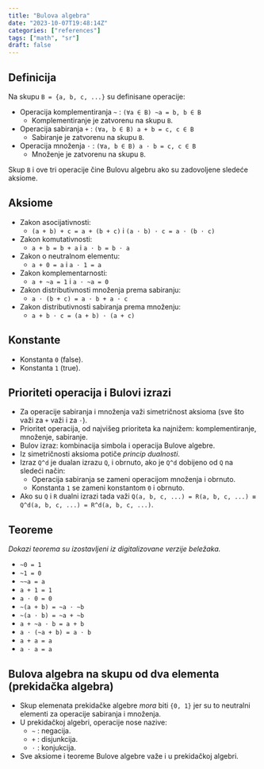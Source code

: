 ```yaml
---
title: "Bulova algebra"
date: "2023-10-07T19:48:14Z"
categories: ["references"]
tags: ["math", "sr"]
draft: false
---
```


## Definicija

Na skupu `B = {a, b, c, ...}` su definisane operacije:

- Operacija komplementiranja `~` : `(∀a ∈ B) ~a = b, b ∈ B`
  - Komplementiranje je zatvorenu na skupu `B`.
- Operacija sabiranja `+` : `(∀a, b ∈ B) a + b = c, c ∈ B`
  - Sabiranje je zatvorenu na skupu `B`.
- Operacija množenja `⋅` : `(∀a, b ∈ B) a ⋅ b = c, c ∈ B`
  - Množenje je zatvorenu na skupu `B`.

Skup `B` i ove tri operacije čine Bulovu algebru ako su zadovoljene sledeće aksiome.

## Aksiome

- Zakon asocijativnosti:
  - `(a + b) + c = a + (b + c)` i `(a ⋅ b) ⋅ c = a ⋅ (b ⋅ c)`
- Zakon komutativnosti:
  - `a + b = b + a` i `a ⋅ b = b ⋅ a`
- Zakon o neutralnom elementu:
  - `a + 0 = a` i `a ⋅ 1 = a`
- Zakon komplementarnosti:
  - `a + ~a = 1` i `a ⋅ ~a = 0`
- Zakon distributivnosti množenja prema sabiranju:
  - `a ⋅ (b + c) = a ⋅ b + a ⋅ c`
- Zakon distributivnosti sabiranja prema množenju:
  - `a + b ⋅ c = (a + b) ⋅ (a + c)`

## Konstante

- Konstanta `0` (false).
- Konstanta `1` (true).

## Prioriteti operacija i Bulovi izrazi

- Za operacije sabiranja i množenja važi simetričnost aksioma (sve što važi za `+` važi i za `⋅`).
- Prioritet operacija, od najvišeg prioriteta ka najnižem: komplementiranje, množenje, sabiranje.
- Bulov izraz: kombinacija simbola i operacija Bulove algebre.
- Iz simetričnosti aksioma potiče _princip dualnosti_.
- Izraz `Q^d` je dualan izrazu `Q`, i obrnuto, ako je `Q^d` dobijeno od `Q` na sledeći način:
  - Operacija sabiranja se zameni operacijom množenja i obrnuto.
  - Konstanta `1` se zameni konstantom `0` i obrnuto.
- Ako su `Q` i `R` dualni izrazi tada važi `Q(a, b, c, ...) = R(a, b, c, ...) ≡ Q^d(a, b, c, ...) = R^d(a, b, c, ...)`.

## Teoreme

_Dokazi teorema su izostavljeni iz digitalizovane verzije beležaka._

- `~0 = 1`
- `~1 = 0`
- `~~a = a`
- `a + 1 = 1`
- `a ⋅ 0 = 0`
- `~(a + b) = ~a ⋅ ~b`
- `~(a ⋅ b) = ~a + ~b`
- `a + ~a ⋅ b = a + b`
- `a ⋅ (~a + b) = a ⋅ b`
- `a + a = a`
- `a ⋅ a = a`

## Bulova algebra na skupu od dva elementa (prekidačka algebra)

- Skup elemenata prekidačke algebre _mora_ biti `{0, 1}` jer su to neutralni elementi za operacije sabiranja i množenja.
- U prekidačkoj algebri, operacije nose nazive:
  - `~` : negacija.
  - `+` : disjunkcija.
  - `⋅` : konjukcija.
- Sve aksiome i teoreme Bulove algebre važe i u prekidačkoj algebri.
